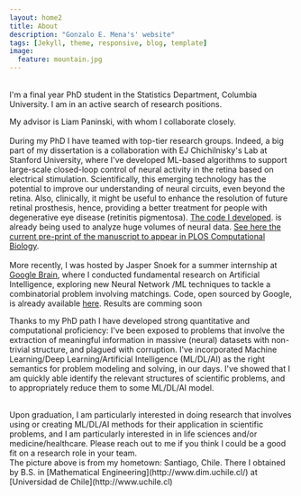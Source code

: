 ```yaml
---
layout: home2
title: About
description: "Gonzalo E. Mena's' website"
tags: [Jekyll, theme, responsive, blog, template]
image:
  feature: mountain.jpg
---
```


<br />
I'm a final year PhD student in the Statistics Department, Columbia University. I am in an active search of research positions.

My advisor is Liam Paninski, with whom I collaborate closely. 
<br />
<br />
During my PhD I have teamed with top-tier research groups. Indeed, a big part of my dissertation is a collaboration with EJ Chichilnisky's Lab at Stanford University, where I've developed ML-based algorithms to support large-scale closed-loop control of neural activity in the retina based on electrical stimulation. Scientifically, this emerging technology has the potential to improve our understanding of neural circuits, even beyond the retina. Also, clinically, it might be useful to enhance the resolution of future retinal prosthesis, hence, providing a better treatment for people with degenerative eye disease (retinitis pigmentosa). [The code I developed](http://github.com/gomena/spike_separation_artifacts). is already being used to analyze huge volumes of neural data.  [See here the current pre-print of the manuscript to appear in PLOS Computational Biology](https://www.biorxiv.org/content/early/2017/10/23/089912). 
<br />
<br />
More recently, I was hosted by Jasper Snoek for a summer internship at [Google Brain](https://research.google.com/teams/brain/), where I conducted fundamental research on Artificial Intelligence, exploring new Neural Network /ML techniques to tackle a combinatorial problem involving matchings. Code, open sourced by Google, is already available [here](http://github.com/google/gumbel_sinkhorn).  Results are comming soon
<br />

Thanks to my PhD path I have developed strong quantitative and computational proficiency: I've been exposed to problems that involve the extraction of meaningful information in massive (neural) datasets with non-trivial structure, and plagued with corruption. I've incorporated Machine Learning/Deep Learning/Artificial Intelligence (ML/DL/AI) as the right semantics for problem modeling and solving, in our days. I've showed that I am quickly able identify the relevant structures of scientific problems, and to appropriately reduce them to some ML/DL/AI model. 

<br />
Upon graduation, I am particularly interested in doing research that involves using or creating ML/DL/AI methods for their application in scientific problems, and I am particularly interested in in life sciences and/or medicine/healthcare. Please reach out to me if you think I could be a good fit on a research role in your team. 
<br />
The picture above is from my hometown: Santiago, Chile. There I obtained by B.S. in [Mathematical Engineering](http://www.dim.uchile.cl/) at [Universidad de Chile](http://www.uchile.cl)


